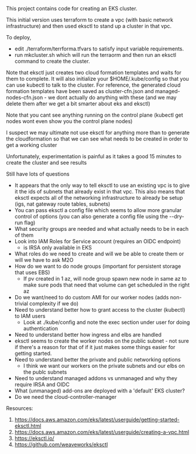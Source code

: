 This project contains code for creating an EKS cluster.

This initial version uses terraform to create a vpc (with basic network infrastructure) and then used eksctl to stand up a cluster in that vpc.

To deploy, 
 - edit ./terraform/terrforma.tfvars to satisfy input variable requirements.
 - run mkcluster.sh which will run the terraorm and then run an eksctl command to create the cluster.  
 
Note that eksctl just creates two cloud formation templates and waits for them to complete.  It will also initialize your $HOME/.kube/config so that you can use kubectl to talk to the cluster.  For reference, the generated cloud formation templates have been saved as cluster-cfn.json and managed-nodes-cfn.json - we dont actually do anything with these (and we may delete them after we get a bit smarter about eks and eksctl)

Note that you cant see anything running on the control plane (kubectl get nodes wont even show you the control plane nodes)

I suspect we may ultimate not use eksctl for anything more than to generate the cloudformation so that we can see what needs to be created in order to get a working cluster

Unfortunately, experimentation is painful as it takes a good 15 minutes to create the cluster and see results

Still have lots of questions 
 - It appears that the only way to tell eksctl to use an existing vpc is to give it the ids of subnets that already exist in that vpc.  This also means that eksctl expects all of the networking infrastructure to already be setup (igs, nat gateway route tables, subnets)
 - You can pass eksctl a config file which seems to allow more granular control of options (you can also generate a config file using the --dry-run flag)
 - What security groups are needed and what actually needs to be in each of them
 - Look into IAM Roles for Service account (requires an OIDC endpoint)
    + is IRSA only available in EKS
 - What roles do we need to create and will we be able to create them or will we have to ask M2O
 - How do we want to do node groups (important for persistent storage that uses EBS)
     + If pv created in 1 az, will node group spawn new node in same az to make sure pods that need that volume can get scheduled in the right az
 - Do we want/need to do custom AMI for our worker nodes (adds non-trivial complexity if we do)
 - Need to understand better how to grant access to the cluster (kubectl) to IAM users
 	+ Look at ./kube/config and note the exec section under user for doing authentication
 - Need to understand better how ingress and elbs are handled
 - eksctl seems to create the worker nodes on the public subnet - not sure if there's a reason for that of if it just makes some things easier for getting started.
 - Need to understand better the private and public networking options
 	+ I think we want our workers on the private subnets and our elbs on the publc subnets
 - Need to understand managed addons vs unmanaged and why they require IRSA and OIDC
 - What (unmanaged) add-ons are deployed with a 'default' EKS cluster? 
 - Do we need the cloud-controller-manager 	


Resources:
1. https://docs.aws.amazon.com/eks/latest/userguide/getting-started-eksctl.html
2. https://docs.aws.amazon.com/eks/latest/userguide/creating-a-vpc.html
3. https://eksctl.io/
4. https://github.com/weaveworks/eksctl